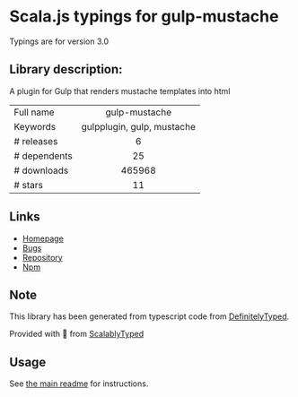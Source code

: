 
# Scala.js typings for gulp-mustache

Typings are for version 3.0

## Library description:
A plugin for Gulp that renders mustache templates into html

|                    |                 |
| ------------------ | :-------------: |
| Full name          | gulp-mustache |
| Keywords           | gulpplugin, gulp, mustache |
| # releases         | 6 |
| # dependents       | 25 |
| # downloads        | 465968 |
| # stars            | 11 |

## Links
- [Homepage](https://github.com/rogeriopvl/gulp-mustache)
- [Bugs](https://github.com/rogeriopvl/gulp-mustache/issues)
- [Repository](https://github.com/rogeriopvl/gulp-mustache)
- [Npm](https://www.npmjs.com/package/gulp-mustache)
    


## Note
This library has been generated from typescript code from [DefinitelyTyped](https://definitelytyped.org).

Provided with :purple_heart: from [ScalablyTyped](https://github.com/oyvindberg/ScalablyTyped)

## Usage
See [the main readme](../../readme.md) for instructions.


